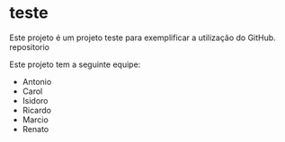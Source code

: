 # teste

Este projeto é um projeto teste para exemplificar a utilização do GitHub.
repositorio


Este projeto tem a seguinte equipe:
* Antonio
* Carol
* Isidoro
* Ricardo
* Marcio
* Renato